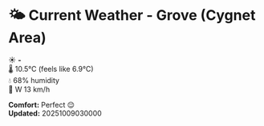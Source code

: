 # 🌤️ Current Weather - Grove (Cygnet Area)

☀️ **-**  
🌡️ 10.5°C (feels like 6.9°C)  
💧 68% humidity  
💨 W 13 km/h  

**Comfort:** Perfect 😌  
**Updated:** 20251009030000
